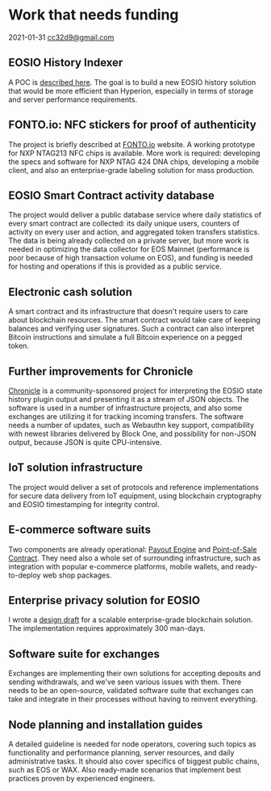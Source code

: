 # Work that needs funding

2021-01-31 cc32d9@gmail.com


## EOSIO History Indexer

A POC is [described
here](https://cc32d9.medium.com/poc-for-eosio-history-indexer-eae200cdbf8f). The
goal is to build a new EOSIO history solution that would be more
efficient than Hyperion, especially in terms of storage and server
performance requirements.


## FONTO.io: NFC stickers for proof of authenticity

The project is briefly described at [FONTO.io](https://fonto.io/)
website. A working prototype for NXP NTAG213 NFC chips is
available. More work is required: developing the specs and software
for NXP NTAG 424 DNA chips, developing a mobile client, and also an
enterprise-grade labeling solution for mass production.


## EOSIO Smart Contract activity database

The project would deliver a public database service where daily
statistics of every smart contract are collected: its daily unique
users, counters of activity on every user and action, and aggregated
token transfers statistics. The data is being already collected on a
private server, but more work is needed in optimizing the data
collector for EOS Mainnet (performance is poor because of high
transaction volume on EOS), and funding is needed for hosting and
operations if this is provided as a public service.


## Electronic cash solution

A smart contract and its infrastructure that doesn't require users to
care about blockchain resources. The smart contract would take care of
keeping balances and verifying user signatures. Such a contract can
also interpret Bitcoin instructions and simulate a full Bitcoin
experience on a pegged token.


## Further improvements for Chronicle

[Chronicle](https://github.com/EOSChronicleProject) is a
community-sponsored project for interpreting the EOSIO state history
plugin output and presenting it as a stream of JSON objects. The
software is used in a number of infrastructure projects, and also some
exchanges are utilizing it for tracking incoming transfers.  The
software needs a number of updates, such as Webauthn key support,
compatibility with newest libraries delivered by Block One, and
possibility for non-JSON output, because JSON is quite CPU-intensive.


## IoT solution infrastructure

The project would deliver a set of protocols and reference
implementations for secure data delivery from IoT equipment, using
blockchain cryptography and EOSIO timestamping for integrity control.


## E-commerce software suits

Two components are already operational: [Payout
Engine](https://cc32d9.medium.com/eosio-payout-engine-a-reliable-way-to-automate-your-payments-fc1f1a523169)
and [Point-of-Sale
Contract](https://cc32d9.medium.com/eosio-pos-contract-enabling-e-commerce-for-everyone-6e72dd29864d).
They need also a whole set of surrounding infrastructure, such as
integration with popular e-commerce platforms, mobile wallets, and
ready-to-deploy web shop packages.


## Enterprise privacy solution for EOSIO

I wrote a [design draft](Enterprise_Privacy_on_EOSIO.md) for a
scalable enterprise-grade blockchain solution. The implementation
requires approximately 300 man-days.


## Software suite for exchanges

Exchanges are implementing their own solutions for accepting deposits
and sending withdrawals, and we've seen various issues with
them. There needs to be an open-source, validated software suite that
exchanges can take and integrate in their processes without having to
reinvent everything.


## Node planning and installation guides

A detailed guideline is needed for node operators, covering such
topics as functionality and performance planning, server resources,
and daily administrative tasks. It should also cover specifics of
biggest public chains, such as EOS or WAX. Also ready-made scenarios
that implement best practices proven by experienced engineers.



